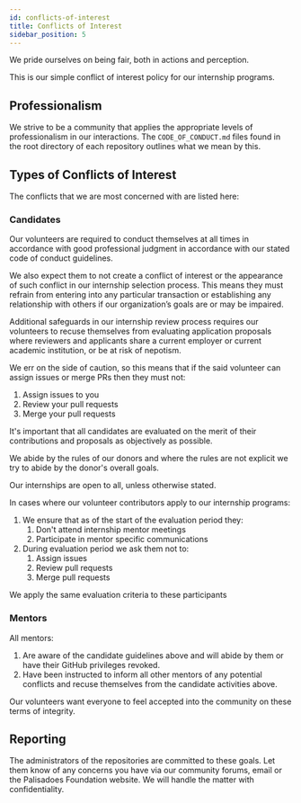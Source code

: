 ```yaml
---
id: conflicts-of-interest
title: Conflicts of Interest
sidebar_position: 5
---
```


We pride ourselves on being fair, both in actions and perception.

This is our simple conflict of interest policy for our internship programs.

## Professionalism

We strive to be a community that applies the appropriate levels of professionalism in our interactions. The `CODE_OF_CONDUCT.md` files found in the root directory of each repository outlines what we mean by this.

## Types of Conflicts of Interest

The conflicts that we are most concerned with are listed here:

### Candidates

Our volunteers are required to conduct themselves at all times in accordance with good professional judgment in accordance with our stated code of conduct guidelines.

We also expect them to not create a conflict of interest or the appearance of such conflict in our internship selection process. This means they must refrain from entering into any particular transaction or establishing any relationship with others if our organization’s goals are or may be impaired.

Additional safeguards in our internship review process requires our volunteers to recuse themselves from evaluating application proposals where reviewers and applicants share a current employer or current academic institution, or be at risk of nepotism.

We err on the side of caution, so this means that if the said volunteer can assign issues or merge PRs then they must not:

1. Assign issues to you
1. Review your pull requests
1. Merge your pull requests

It's important that all candidates are evaluated on the merit of their contributions and proposals as objectively as possible.

We abide by the rules of our donors and where the rules are not explicit we try to abide by the donor's overall goals.

Our internships are open to all, unless otherwise stated.

In cases where our volunteer contributors apply to our internship programs:

1. We ensure that as of the start of the evaluation period they:
   1. Don't attend internship mentor meetings
   2. Participate in mentor specific communications
2. During evaluation period we ask them not to:
   1. Assign issues
   2. Review pull requests
   3. Merge pull requests

We apply the same evaluation criteria to these participants

### Mentors

All mentors:

1. Are aware of the candidate guidelines above and will abide by them or have their GitHub privileges revoked.
2. Have been instructed to inform all other mentors of any potential conflicts and recuse themselves from the candidate activities above.

Our volunteers want everyone to feel accepted into the community on these terms of integrity.

## Reporting

The administrators of the repositories are committed to these goals. Let them know of any concerns you have via our community forums, email or the Palisadoes Foundation website. We will handle the matter with confidentiality.
